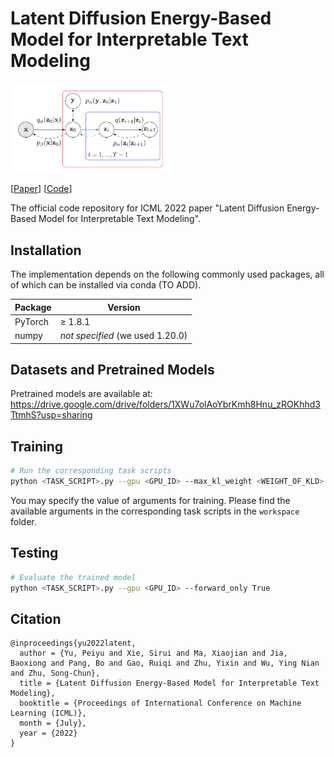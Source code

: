 # Latent Diffusion Energy-Based Model for Interpretable Text Modeling
<img src="teaser.PNG" alt="teaser" width="50%" />

[[Paper]()] [[Code](https://github.com/yuPeiyu98/LDEBM)]

The official code repository for ICML 2022 paper "Latent Diffusion Energy-Based Model for Interpretable Text Modeling".

## Installation

The implementation depends on the following commonly used packages, all of which can be installed via conda (TO ADD).

| Package       | Version                          |
| ------------- | -------------------------------- |
| PyTorch       | ≥ 1.8.1                          |
| numpy         | *not specified* (we used 1.20.0) |


## Datasets and Pretrained Models

Pretrained models are available at: https://drive.google.com/drive/folders/1XWu7olAoYbrKmh8Hnu_zROKhhd3TtmhS?usp=sharing

## Training

```bash
# Run the corresponding task scripts
python <TASK_SCRIPT>.py --gpu <GPU_ID> --max_kl_weight <WEIGHT_OF_KLD> --mutual_weight <WEIGHT_OF_MI> --cls_weight <WEIGHT_OF_CLS_LOSS>
```

You may specify the value of arguments for training. Please find the available arguments in the corresponding task scripts in the `workspace` folder.

## Testing

```bash
# Evaluate the trained model
python <TASK_SCRIPT>.py --gpu <GPU_ID> --forward_only True
```

## Citation

```
@inproceedings{yu2022latent,
  author = {Yu, Peiyu and Xie, Sirui and Ma, Xiaojian and Jia, Baoxiong and Pang, Bo and Gao, Ruiqi and Zhu, Yixin and Wu, Ying Nian and Zhu, Song-Chun},
  title = {Latent Diffusion Energy-Based Model for Interpretable Text Modeling},
  booktitle = {Proceedings of International Conference on Machine Learning (ICML)},
  month = {July},
  year = {2022}
}
```
